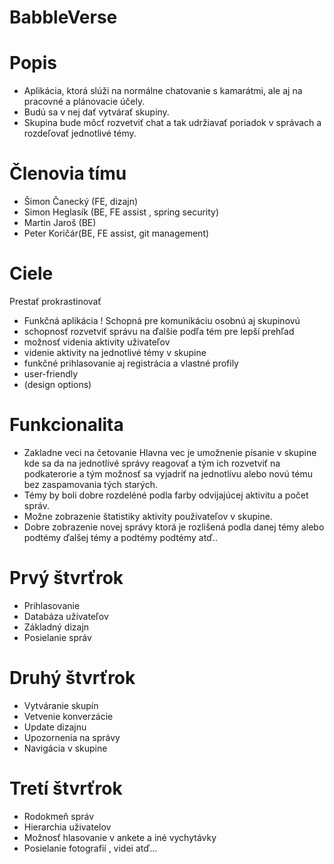 # BabbleVerse
# Popis
- Aplikácia, ktorá slúži na normálne chatovanie s kamarátmi, ale aj na pracovné a plánovacie účely. 
- Budú sa v nej dať vytvárať skupiny. 
- Skupina bude môcť rozvetviť chat a tak udržiavať poriadok v správach a rozdeľovať jednotlivé témy.

# Členovia tímu
- Šimon Čanecký (FE, dizajn) 
- Simon Heglasík (BE, FE assist , spring security)
- Martin Jaroš (BE)
- Peter Koričár(BE, FE assist, git management)

# Ciele
Prestať prokrastinovať 
- Funkčná aplikácia ! Schopná pre komunikáciu osobnú aj skupinovú 
- schopnosť rozvetviť správu na ďalšie podľa tém pre lepší prehľad 
- možnosť videnia aktivity uživateľov  
- videnie aktivity na jednotlivé témy v skupine 
- funkčné prihlasovanie aj registrácia a vlastné profily 
- user-friendly 
- (design options)

# Funkcionalita
- Zakladne veci na četovanie
Hlavna vec je umožnenie písanie v skupine kde sa da na jednotlívé správy reagovať a tým ich rozvetviť na podkaterorie a tým možnosť sa vyjadriť na jednotlívu alebo novú tému bez zaspamovania tých starých.
- Témy by boli dobre rozdeléné podla farby odvijajúcej aktivitu a počet správ.
- Možne zobrazenie štatistiky aktivity použivateľov v skupine.
- Dobre zobrazenie novej správy ktorá je rozlišená podla danej témy alebo podtémy ďalšej témy a podtémy podtémy atď..

# Prvý štvrťrok
- Prihlasovanie
- Databáza užívateľov
- Základný dizajn
- Posielanie správ

# Druhý štvrťrok
- Vytváranie skupín
- Vetvenie konverzácie
- Update dizajnu
- Upozornenia na správy
- Navigácia v skupine

# Tretí štvrťrok
- Rodokmeň správ
- Hierarchia uživatelov
- Možnosť hlasovanie v ankete a iné vychytávky
- Posielanie fotografií , videi atď...


